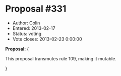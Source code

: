 Proposal #331
============= 
* Author: Colin
* Entered: 2013-02-17
* Status: voting
* Vote closes: 2013-02-23 0:00:00

__Proposal:__
{

This proposal transmutes rule 109, making it mutable.

}
